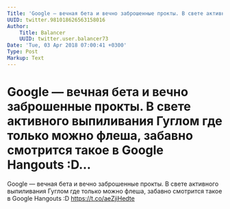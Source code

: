 ```yaml
---
Title: 'Google — вечная бета и вечно заброшенные прокты. В свете активного выпиливания Гуглом где только можно флеша, забавно смотрится такое в Google Hangouts :D…'
UUID: twitter.981018626563158016
Author:
    Title: Balancer
    UUID: twitter.user.balancer73
Date: 'Tue, 03 Apr 2018 07:00:41 +0300'
Type: Post
Markup: Text
---
```


# Google — вечная бета и вечно заброшенные прокты. В свете активного выпиливания Гуглом где только можно флеша, забавно смотрится такое в Google Hangouts :D…

Google — вечная бета и вечно заброшенные прокты. В свете
активного выпиливания Гуглом где только можно флеша, забавно
смотрится такое в Google Hangouts :D https://t.co/aeZjiHedte